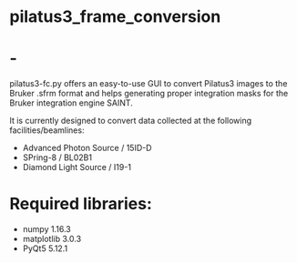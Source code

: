 # pilatus3_frame_conversion
# -
pilatus3-fc.py offers an easy-to-use GUI to convert Pilatus3 images to the Bruker .sfrm format and helps generating proper integration masks for the Bruker integration engine SAINT.

It is currently designed to convert data collected at the following facilities/beamlines:
  - Advanced Photon Source / 15ID-D
  - SPring-8 / BL02B1
  - Diamond Light Source / I19-1

# Required libraries:
  - numpy 1.16.3
  - matplotlib 3.0.3
  - PyQt5 5.12.1
